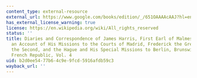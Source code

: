 ```yaml
---
content_type: external-resource
external_url: https://www.google.com/books/edition/_/651OAAAAcAAJ?hl=en&gbpv=1
has_external_license_warning: true
license: https://en.wikipedia.org/wiki/All_rights_reserved
status: ''
title: Diaries and Correspondence of James Harris, First Earl of Malmesbury, Containing
  an Account of His Missions to the Courts of Madrid, Frederick the Great, Catherine
  the Second, and the Hague and His Special Missions to Berlin, Brunswick, and the
  French Republic, Vol. 4
uid: b2d0ee54-77b6-4c9e-9fcd-5916afdb59c3
wayback_url: ''
---
```

